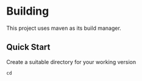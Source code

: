 # Building
This project uses maven as its build manager.
## Quick Start
Create a suitable directory for your working version 
```
cd
```

